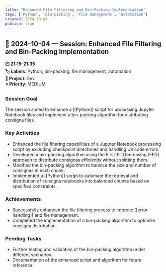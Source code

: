 ```yaml
---
title: "Enhanced File Filtering and Bin-Packing Implementation"
tags: ['Python', 'bin-packing', 'file management', 'automation']
created: 2024-10-04
publish: true
---
```


## 📅 2024-10-04 — Session: Enhanced File Filtering and Bin-Packing Implementation

**🕒 21:15–21:35**  
**🏷️ Labels**: Python, bin-packing, file management, automation  
**📂 Project**: Dev  
**⭐ Priority**: MEDIUM  


### Session Goal
The session aimed to enhance a [[Python]] script for processing Jupyter Notebook files and implement a bin-packing algorithm for distributing consigna files.

### Key Activities
- Enhanced the file filtering capabilities of a Jupyter Notebook processing script by excluding checkpoint directories and handling Unicode errors.
- Developed a bin-packing algorithm using the First-Fit Decreasing (FFD) approach to distribute consignas efficiently without splitting them.
- Modified the bin-packing algorithm to balance the size and number of consignas in each chunk.
- Implemented a [[Python]] script to automate the retrieval and distribution of consigna notebooks into balanced chunks based on specified constraints.

### Achievements
- Successfully enhanced the file filtering process to improve [[error handling]] and file management.
- Completed the implementation of a bin-packing algorithm to optimize consigna distribution.

### Pending Tasks
- Further testing and validation of the bin-packing algorithm under different scenarios.
- Documentation of the enhanced script and algorithm for future reference.
